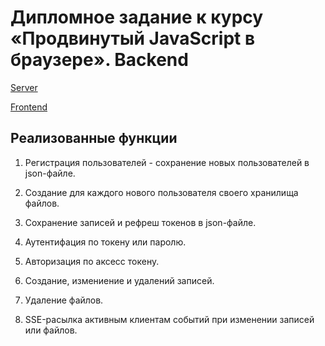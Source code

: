 # Дипломное задание к курсу «Продвинутый JavaScript в браузере». Backend

[Server](https://chaos-organizer-backend-4g9o.onrender.com/)

[Frontend](https://github.com/MaxKrch/Chaos-Organizer)

## Реализованные функции

1. Регистрация пользователей - сохранение новых пользователей в json-файле.  

2. Создание для каждого нового пользователя своего хранилища файлов.  

3. Сохранение записей и рефреш токенов в json-файле.  

4. Аутентифация по токену или паролю.  

5. Авторизация по аксесс токену.  

6. Создание, измениение и удалений записей.  

7. Удаление файлов.  

8. SSE-расылка активным клиентам событий при изменении записей или файлов.

